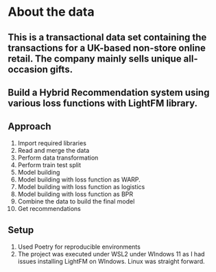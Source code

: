 # About the data
## This is a transactional data set containing the transactions for a UK-based non-store online retail. The company mainly sells unique all-occasion gifts.

## Build a Hybrid Recommendation system using various loss functions with LightFM library.

## Approach
1. Import required libraries
2. Read and merge the data
3. Perform data transformation
4. Perform train test split
5. Model building
6. Model building with loss function as WARP.
7. Model building with loss function as logistics
8. Model building with loss function as BPR
9. Combine the data to build the final model
10. Get recommendations

## Setup
1. Used Poetry for reproducible environments
2. The project was executed under WSL2 under WIndows 11 as I had issues installing LightFM on WIndows. Linux was straight forward.
